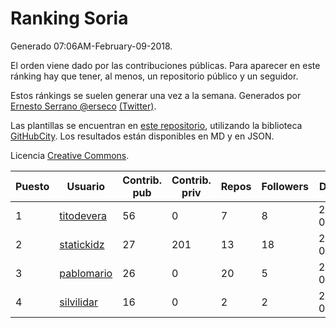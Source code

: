 # Ranking Soria

Generado 07:06AM-February-09-2018.

El orden viene dado por las contribuciones públicas. Para aparecer en este ránking hay que tener, al menos, un repositorio público y un seguidor.

Estos ránkings se suelen generar una vez a la semana. Generados por [Ernesto Serrano @erseco](https://github.com/erseco/) [(Twitter)](https://twitter.com/erseco).

Las plantillas se encuentran en [este repositorio](https://github.com/iblancasa/GH-Spanish-Ranking), utilizando la biblioteca [GitHubCity](https://github.com/iblancasa/GitHubCity). Los resultados están disponibles en MD y en JSON.

Licencia [Creative Commons](https://creativecommons.org/licenses/by/4.0/).

| Puesto   |  Usuario  | Contrib. pub | Contrib. priv |Repos| Followers | Desde |  Avatar  |
|----------|-----------|--------------|---------------|-----|-----------|-------|----------|
|1|[titodevera](https://github.com/titodevera)|56|0|7|8|2015-03-19|![titodevera](https://avatars2.githubusercontent.com/u/11556124)|
|2|[statickidz](https://github.com/statickidz)|27|201|13|18|2014-06-14|![statickidz](https://avatars2.githubusercontent.com/u/7888227)|
|3|[pablomario](https://github.com/pablomario)|26|0|20|5|2013-05-18|![pablomario](https://avatars2.githubusercontent.com/u/4464094)|
|4|[silvilidar](https://github.com/silvilidar)|16|0|2|2|2016-03-18|![silvilidar](https://avatars0.githubusercontent.com/u/17927667)|
